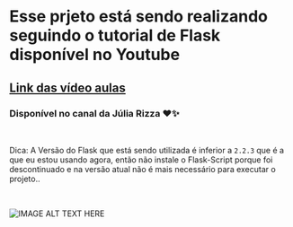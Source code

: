 # Esse prjeto está sendo realizando seguindo o tutorial de Flask disponível no Youtube

## [Link das vídeo aulas ](https://www.youtube.com/playlist?list=PL3BqW_m3m6a05ALSBW02qDXmfDKIip2KX)

### Disponível no canal da Júlia Rizza ❤️✨

<br> 

Dica: A Versão do Flask que está sendo utilizada é inferior a `2.2.3` que é a que eu estou usando agora, então não instale o Flask-Script porque foi descontinuado e na versão atual não é mais necessário para executar o projeto..
 
 <br> 
 
![IMAGE ALT TEXT HERE](https://steamusercontent-a.akamaihd.net/ugc/82595628823614964/59CA60267C9EF097829F8B6CFDED0CD489F0ECCE/)
